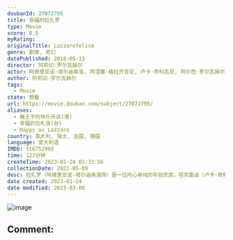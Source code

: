 ```yaml
---
doubanId: 27072795
title: 幸福的拉扎罗
type: Movie
score: 8.5
myRating: 
originalTitle: Lazzarofelice
genre: 剧情, 奇幻
datePublished: 2018-05-13
director: 阿莉切·罗尔瓦赫尔
actor: 阿德里亚诺·塔尔迪奥洛, 阿涅塞·格拉齐亚尼, 卢卡·奇科瓦尼, 阿尔芭·罗尔瓦赫尔, 塞尔希·洛佩斯, 纳塔利诺·巴拉索, 托马索·拉尼奥, 尼可莱塔·布拉斯基, 达里亚·帕斯卡·阿托利尼, 达维德·登奇, 帕斯夸丽纳·斯昆恰, 卢西亚诺·维尔加罗
author: 阿莉切·罗尔瓦赫尔
tags:
  - Movie
state: 想看
url: https://movie.douban.com/subject/27072795/
aliases:
  - 睡王子的快乐传说(港)
  - 幸福的拉札洛(台)
  - Happy_as_Lazzaro
country: 意大利, 瑞士, 法国, 德国
language: 意大利语
IMDb: tt6752992
time: 127分钟
createTime: 2023-01-24 01:33:56
collectionDate: 2022-05-09
desc: 拉扎罗（阿德里亚诺·塔尔迪奥洛饰）是一位内心单纯的年轻农民，坦克雷迪（卢卡·奇科瓦尼饰）则是一位骄横的年轻贵族。他在Inviolata这座与世隔绝的小城内生活，这个城镇则由侯爵夫人阿诺西纳·德·卢...
date created: 2023-01-24
date modified: 2023-03-08
---
```


![image](p2521583093.jpg)

Comment:
---
